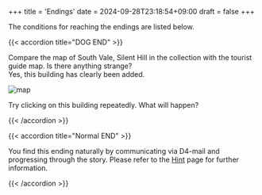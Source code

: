 +++
title = 'Endings'
date = 2024-09-28T23:18:54+09:00
draft = false
+++

The conditions for reaching the endings are listed below.

{{< accordion title="DOG END" >}}

Compare the map of South Vale, Silent Hill in the collection with the tourist guide map. Is there anything strange?  
Yes, this building has clearly been added.

![map](/en/img/map.jpg)

Try clicking on this building repeatedly. What will happen?

{{< /accordion >}}

{{< accordion title="Normal END" >}}

You find this ending naturally by communicating via D4-mail and progressing through the story. Please refer to the [Hint](/en/hint/) page for further information.

{{< /accordion >}}
